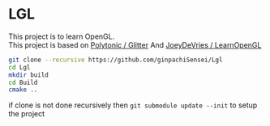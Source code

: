# LGL

This project is to learn OpenGL.<br>
This project is based on [Polytonic /
Glitter](https://github.com/Polytonic/Glitter)
And [ JoeyDeVries /
LearnOpenGL](https://github.com/JoeyDeVries/LearnOpenGL)

```bash
git clone --recursive https://github.com/ginpachiSensei/Lgl
cd Lgl
mkdir build
cd Build
cmake ..
```

if clone is not done recursively then `git submodule update --init` to setup the project
